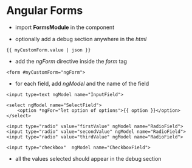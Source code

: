 # Angular Forms

- import **FormsModule** in the component

- optionally add a debug section anywhere in the *html*
```
{{ myCustomForm.value | json }}
```

- add the *ngForm* directive inside the *form* tag
```
<form #myCustomForm="ngForm">
```

- for each field, add *ngModel* and the name of the field
```
<input type=text ngModel name="InputField">

<select ngModel name="SelectField">
    <option *ngFor="let option of options">{{ option }}</option>
</select>

<input type="radio" value="firstValue" ngModel name="RadioField">
<input type="radio" value="secondValue" ngModel name="RadioField">
<input type="radio" value="thirdValue" ngModel name="RadioField">

<input type="checkbox"  ngModel name="CheckboxField">
```

- all the values selected should appear in the debug section